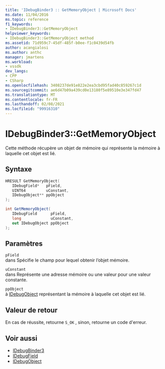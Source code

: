 ```yaml
---
title: 'IDebugBinder3 :: GetMemoryObject | Microsoft Docs'
ms.date: 11/04/2016
ms.topic: reference
f1_keywords:
- IDebugBinder3::GetMemoryObject
helpviewer_keywords:
- IDebugBinder3::GetMemoryObject method
ms.assetid: 71d959c7-45df-485f-b0ee-f1c0439d54fb
author: acangialosi
ms.author: anthc
manager: jmartens
ms.workload:
- vssdk
dev_langs:
- CPP
- CSharp
ms.openlocfilehash: 3408237de91e822e2ea3cbd95fad40c859267c1d
ms.sourcegitcommit: ae6d47b09a439cd0e13180f5e89510e3e347fd47
ms.translationtype: MT
ms.contentlocale: fr-FR
ms.lasthandoff: 02/08/2021
ms.locfileid: "99916310"
---
```

# <a name="idebugbinder3getmemoryobject"></a>IDebugBinder3::GetMemoryObject
Cette méthode récupère un objet de mémoire qui représente la mémoire à laquelle cet objet est lié.

## <a name="syntax"></a>Syntaxe

```cpp
HRESULT GetMemoryObject(
   IDebugField*   pField,
   UINT64         uConstant,
   IDebugObject** ppObject
);
```

```csharp
int GetMemoryObject(
   IDebugField      pField,
   long             uConstant,
   out IDebugObject ppObject
);
```

## <a name="parameters"></a>Paramètres
`pField`\
dans Spécifie le champ pour lequel obtenir l’objet mémoire.

`uConstant`\
dans Représente une adresse mémoire ou une valeur pour une valeur constante.

`ppObject`\
à [IDebugObject](../../../extensibility/debugger/reference/idebugobject.md) représentant la mémoire à laquelle cet objet est lié.

## <a name="return-value"></a>Valeur de retour
 En cas de réussite, retourne `S_OK` , sinon, retourne un code d'erreur.

## <a name="see-also"></a>Voir aussi
- [IDebugBinder3](../../../extensibility/debugger/reference/idebugbinder3.md)
- [IDebugField](../../../extensibility/debugger/reference/idebugfield.md)
- [IDebugObject](../../../extensibility/debugger/reference/idebugobject.md)
